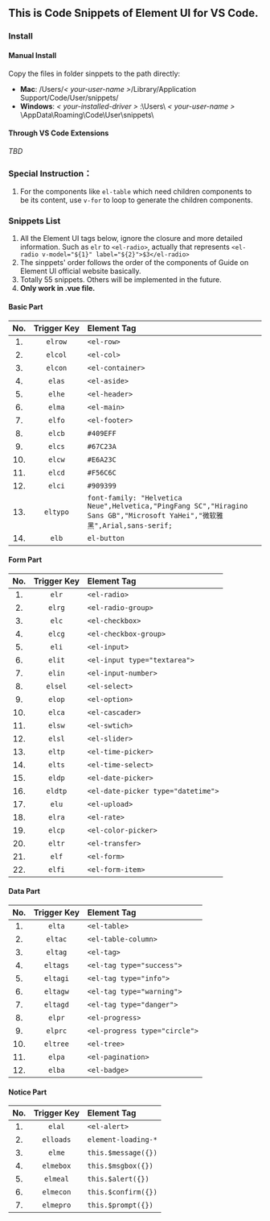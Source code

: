 ## This is Code Snippets of Element UI for VS Code.

### Install

#### Manual Install
Copy the files in folder sinppets to the path directly:

+ **Mac**: /Users/*< your-user-name >*/Library/Application Support/Code/User/snippets/
+ **Windows**: *< your-installed-driver >* :\Users\ *< your-user-name >* \AppData\Roaming\Code\User\snippets\

#### Through VS Code Extensions
*TBD*

<!--

-->
### Special Instruction：

1. For the components like `el-table` which need children components to be its content, use `v-for` to loop to generate the children components.

### Snippets List

1. All the Element UI tags below, ignore the closure and more detailed information. Such as `elr` to `<el-radio>`, actually that represents `<el-radio v-model="${1}" label="${2}">$3</el-radio>`
2. The sinppets' order follows the order of the components of Guide on Element UI official website basically. <!--Supply extra General and Options parts.-->
3. Totally 55 snippets. Others will be implemented in the future. 
4. **Only work in .vue file.**



#### Basic Part
|No.|Trigger&nbsp;Key|Element Tag|
|:------:|:--------------:|:--------|
|1. | `elrow` | `<el-row>` |
|2. | `elcol` | `<el-col>` |
|3. | `elcon` | `<el-container>` |
|4. | `elas` | `<el-aside>` |
|5. | `elhe` | `<el-header>` |
|6. | `elma` | `<el-main>` |
|7. | `elfo` | `<el-footer>` |
|8. | `elcb` | `#409EFF` |
|9. | `elcs` | `#67C23A` |
|10. | `elcw` | `#E6A23C` |
|11. | `elcd` | `#F56C6C` |
|12. | `elci` | `#909399` |
|13. | `eltypo` | `font-family: "Helvetica Neue",Helvetica,"PingFang SC","Hiragino Sans GB","Microsoft YaHei","微软雅黑",Arial,sans-serif;` |
|14. | `elb` | `el-button` |

#### Form Part

No. |  Trigger Key | Element Tag
|:------:|:--------------:|:--------|
|1. | `elr` | `<el-radio>` |
|2. | `elrg` | `<el-radio-group>` |
|3. | `elc` | `<el-checkbox>` |
|4. | `elcg` | `<el-checkbox-group>` |
|5. | `eli` | `<el-input>` |
|6. | `elit` | `<el-input type="textarea">` |
|7. | `elin` | `<el-input-number>` |
|8. | `elsel` | `<el-select>` |
|9. | `elop` | `<el-option>` |
|10. | `elca` | `<el-cascader>` |
|11. | `elsw` | `<el-swtich>` |
|12. | `elsl` | `<el-slider>` |
|13. | `eltp` | `<el-time-picker>` |
|14. | `elts` | `<el-time-select>` |
|15. | `eldp` | `<el-date-picker>` |
|16. | `eldtp` | `<el-date-picker type="datetime">` |
|17. | `elu` | `<el-upload>` |
|18. | `elra` | `<el-rate>` |
|19. | `elcp` | `<el-color-picker>` |
|20. | `eltr` | `<el-transfer>` |
|21. | `elf` | `<el-form>` |
|22. | `elfi` | `<el-form-item>` |

#### Data Part

No. |  Trigger Key | Element Tag
|:------:|:--------------:|:--------|
|1. | `elta` | `<el-table>` |
|2. | `eltac` | `<el-table-column>` |
|3. | `eltag` | `<el-tag>` |
|4. | `eltags` | `<el-tag type="success">` |
|5. | `eltagi` | `<el-tag type="info">` |
|6. | `eltagw` | `<el-tag type="warning">` |
|7. | `eltagd` | `<el-tag type="danger">` |
|8. | `elpr` | `<el-progress>` |
|9. | `elprc` | `<el-progress type="circle">` |
|10. | `eltree` | `<el-tree>` |
|11. | `elpa` | `<el-pagination>` |
|12. | `elba` | `<el-badge>` |


#### Notice Part

No. |  Trigger Key | Element Tag
|:------:|:--------------:|:--------|
|1. | `elal` | `<el-alert>` |
|2. | `elloads` | 	`element-loading-*` |
|3. | `elme` | 	`this.$message({})` |
|4. | `elmebox` | 	`this.$msgbox({})` |
|5. | `elmeal` | 	`this.$alert({})` |
|6. | `elmecon` | 	`this.$confirm({})` |
|7. | `elmepro` | 	`this.$prompt({})` |


<!--
#### Navigation Part
No. |  Trigger Key | Element Tag
|:------:|:--------------:|:--------|
|1. | `elmen` | `<el-menu>` |
|2. | `elsubmen` | `<el-submenu>` |
|3. | `elmeni` | `<el-menu-item>` |
|4. | `eltabs` | `<el-tabs>` |
|5. | `eltabp` | `<el-tab-pane>` |
|6. | `elbr` | `<el-breadcrumb>` |
|7. | `elbri` | `<el-breadcrumb-item>` |
|8. | `eldr` | `<el-dropdown>` |
|9. | `eldri` | `<el-dropdown-item>` |
|10. | `elsts` | `<el-steps>` |
|11. | `elst` | `<el-step>` |

#### Others Part
No. |  Trigger Key | Element Tag
|:------:|:--------------:|:--------|
|1. | `eldi` | `<el-dialog>` |
|2. | `elto` | `<el-tooltip>` |
|3. | `elpop` | `<el-popover>` |
|4. | `elcard` | `<el-card>` |
|5. | `elcaro` | `<el-carousel>` |
|6. | `elcaroi` | `<el-carousel-item>` |
|7. | `elcolla` | `<el-collapse>` |
|8. | `elcollai` | `<el-collapse-item>` |

#### General Part
No. |  Trigger Key | Element Tag
|:------:|:--------------:|:--------|
|1. | `el` | `<el-*>` |
|2. | `elic` | `<el-icon-*>` |

#### Options Part
No. |  Trigger Key | Element Tag
|:------:|:--------------:|:--------|
|1. | `elpos` | positions |
|2. | `elanims` | animation types |
-->
<!--
#### #TODO
1. `tree`的data值
2. `import`样式的快捷方式
3. 不同类型的`button`
4. 各种引用路径：内置动画，样式
-->


